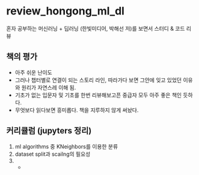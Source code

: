 # review_hongong_ml_dl
혼자 공부하는 머신러닝 + 딥러닝 (한빛미디어, 박해선 저)를 보면서 스터디 &amp; 코드 리뷰

## 책의 평가
* 아주 쉬운 난이도
* 그러나 챕터별로 연결이 되는 스토리 라인, 따라가다 보면 그안에 잊고 있었던 이유와 원리가 자연스레 이해 됨.
* 기초가 없는 입문자 및 기초를 한번 리뷰해보고픈 중급자 모두 아주 좋은 책인 듯하다.
* 무엇보다 읽다보면 흥미롭다. 책을 지루하지 않게 써놨다.

## 커리큘럼 (jupyters 정리)
1. ml algorithms 중 KNeighbors를 이용한 분류
2. dataset split과 scailng의 필요성
3. -

